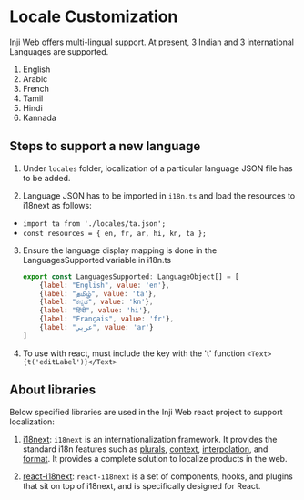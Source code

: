# Locale Customization <a href="#localecustomization" id="localecustomization"></a>

Inji Web offers multi-lingual support. At present, 3 Indian and 3 international Languages are supported.

1. English
2. Arabic
3. French
4. Tamil
5. Hindi
6. Kannada

## **Steps to support a new language** <a href="#steps" id="steps"></a>

1. Under `locales` folder, localization of a particular language JSON file has to be added.
   
2. Language JSON has to be imported in `i18n.ts` and load the resources to i18next as follows:
   
  * `import ta from './locales/ta.json';` 
  * `const resources = { en, fr, ar, hi, kn, ta };`
    
3. Ensure the language display mapping is done in the LanguagesSupported variable in i18n.ts
    
    ```jsx
    export const LanguagesSupported: LanguageObject[] = [
        {label: "English", value: 'en'},
        {label: "தமிழ்", value: 'ta'},
        {label: "ಕನ್ನಡ", value: 'kn'},
        {label: "हिंदी", value: 'hi'},
        {label: "Français", value: 'fr'},
        {label: "عربي", value: 'ar'}
    ]
    ```
    
4. To use with react, must include the key with the 't' function `<Text>{t('editLabel')}</Text>`

## **About libraries**

Below specified libraries are used in the Inji Web react project to support localization:

1. [i18next](https://www.i18next.com/): `i18next` is an internationalization framework. It provides the standard i18n features such as [plurals](https://www.i18next.com/translation-function/plurals), [context](https://www.i18next.com/translation-function/context), [interpolation](https://www.i18next.com/translation-function/interpolation), and [format](https://www.i18next.com/translation-function/formatting). It provides a complete solution to localize products in the web.
   
2. [react-i18next](https://react.i18next.com/): `react-i18next` is a set of components, hooks, and plugins that sit on top of i18next, and is specifically designed for React.
